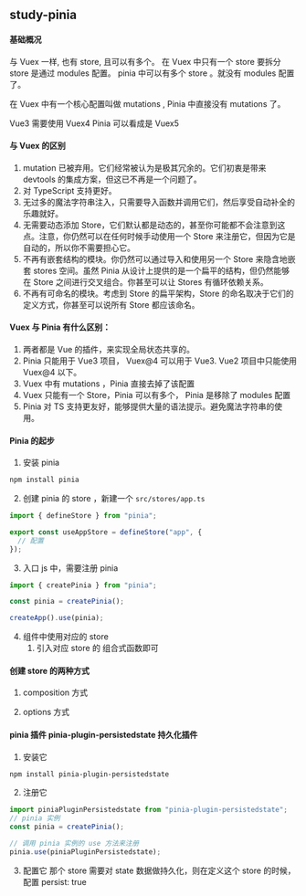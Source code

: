 ## study-pinia

#### 基础概况

与 Vuex 一样, 也有 store, 且可以有多个。
在 Vuex 中只有一个 store 要拆分 store 是通过 modules 配置。
pinia 中可以有多个 store 。就没有 modules 配置了。

在 Vuex 中有一个核心配置叫做 mutations , Pinia 中直接没有 mutations 了。

Vue3 需要使用 Vuex4
Pinia 可以看成是 Vuex5

#### 与 Vuex 的区别

1. mutation 已被弃用。它们经常被认为是极其冗余的。它们初衷是带来 devtools 的集成方案，但这已不再是一个问题了。
2. 对 TypeScript 支持更好。
3. 无过多的魔法字符串注入，只需要导入函数并调用它们，然后享受自动补全的乐趣就好。
4. 无需要动态添加 Store，它们默认都是动态的，甚至你可能都不会注意到这点。注意，你仍然可以在任何时候手动使用一个 Store 来注册它，但因为它是自动的，所以你不需要担心它。
5. 不再有嵌套结构的模块。你仍然可以通过导入和使用另一个 Store 来隐含地嵌套 stores 空间。虽然 Pinia 从设计上提供的是一个扁平的结构，但仍然能够在 Store 之间进行交叉组合。你甚至可以让 Stores 有循环依赖关系。
6. 不再有可命名的模块。考虑到 Store 的扁平架构，Store 的命名取决于它们的定义方式，你甚至可以说所有 Store 都应该命名。

#### Vuex 与 Pinia 有什么区别：

1. 两者都是 Vue 的插件，来实现全局状态共享的。
2. Pinia 只能用于 Vue3 项目， Vuex@4 可以用于 Vue3. Vue2 项目中只能使用 Vuex@4 以下。
3. Vuex 中有 mutations ，Pinia 直接去掉了该配置
4. Vuex 只能有一个 Store，Pinia 可以有多个， Pinia 是移除了 modules 配置
5. Pinia 对 TS 支持更友好，能够提供大量的语法提示。避免魔法字符串的使用。

#### Pinia 的起步

1. 安装 pinia

```sh
npm install pinia
```

2. 创建 pinia 的 store ，新建一个 `src/stores/app.ts`

```ts
import { defineStore } from "pinia";

export const useAppStore = defineStore("app", {
  // 配置
});
```

3. 入口 js 中，需要注册 pinia

```js
import { createPinia } from "pinia";

const pinia = createPinia();

createApp().use(pinia);
```

4. 组件中使用对应的 store
   1. 引入对应 store 的 组合式函数即可

#### 创建 store 的两种方式

1. composition 方式

2. options 方式

#### pinia 插件 pinia-plugin-persistedstate 持久化插件

1. 安装它

```sh
npm install pinia-plugin-persistedstate
```

2. 注册它

```ts
import piniaPluginPersistedstate from "pinia-plugin-persistedstate";
// pinia 实例
const pinia = createPinia();

// 调用 pinia 实例的 use 方法来注册
pinia.use(piniaPluginPersistedstate);
```

3. 配置它
   那个 store 需要对 state 数据做持久化，则在定义这个 store 的时候，配置 persist: true
